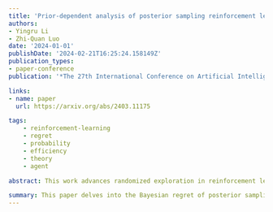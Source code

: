 ```yaml
---
title: 'Prior-dependent analysis of posterior sampling reinforcement learning with function approximation'
authors:
- Yingru Li
- Zhi-Quan Luo
date: '2024-01-01'
publishDate: '2024-02-21T16:25:24.158149Z'
publication_types:
- paper-conference
publication: '*The 27th International Conference on Artificial Intelligence and Statistics (AISTATS)*'

links:
- name: paper
  url: https://arxiv.org/abs/2403.11175

tags:
    - reinforcement-learning
    - regret
    - probability
    - efficiency
    - theory
    - agent

abstract: This work advances randomized exploration in reinforcement learning (RL) with function approximation modeled by linear mixture MDPs. We establish the first prior-dependent Bayesian regret bound for RL with function approximation; and refine the Bayesian regret analysis for posterior sampling reinforcement learning (PSRL), presenting an upper bound of $\tilde{\mathcal{O}}(d\sqrt{H^3 T \log T})$, where $d$ represents the dimensionality of the transition kernel, $H$ the planning horizon, and $T$ the total number of interactions. This signifies a methodological enhancement by optimizing the $\mathcal{O}(\sqrt{\log T})$ factor over the previous benchmark (Osband and Van Roy, 2014) specified to linear mixture MDPs. Our approach, leveraging a value-targeted model learning perspective, introduces a decoupling argument and a variance reduction technique, moving beyond traditional analyses reliant on confidence sets and concentration inequalities to formalize Bayesian regret bounds more effectively.

summary: This paper delves into the Bayesian regret of posterior sampling reinforcement learning (PSRL) and presents a novel prior-dependent regret bound within the linear mixture model. The bound hinges on the variance of the underlying MDP in the prior distribution, offering a distinctive perspective in the realm of randomized exploration.
---
```

